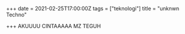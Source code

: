 +++
date = 2021-02-25T17:00:00Z
tags = ["teknologi"]
title = "unknwn Techno"

+++
AKUUUU CINTAAAAA MZ TEGUH 